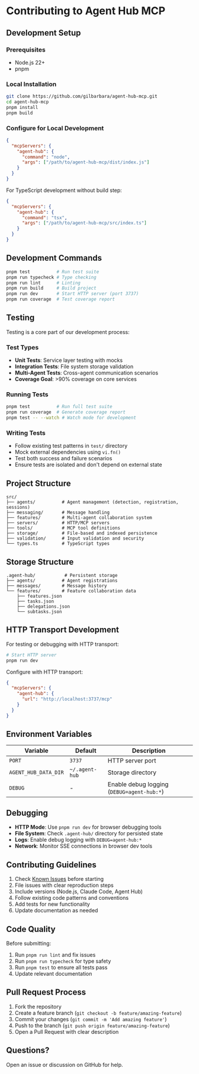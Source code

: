 # Contributing to Agent Hub MCP

## Development Setup

### Prerequisites
- Node.js 22+
- pnpm

### Local Installation
```bash
git clone https://github.com/gilbarbara/agent-hub-mcp.git
cd agent-hub-mcp
pnpm install
pnpm build
```

### Configure for Local Development
```json
{
  "mcpServers": {
    "agent-hub": {
      "command": "node",
      "args": ["/path/to/agent-hub-mcp/dist/index.js"]
    }
  }
}
```

For TypeScript development without build step:
```json
{
  "mcpServers": {
    "agent-hub": {
      "command": "tsx",
      "args": ["/path/to/agent-hub-mcp/src/index.ts"]
    }
  }
}
```

## Development Commands

```bash
pnpm test          # Run test suite
pnpm run typecheck # Type checking
pnpm run lint      # Linting
pnpm run build     # Build project
pnpm run dev       # Start HTTP server (port 3737)
pnpm run coverage  # Test coverage report
```

## Testing

Testing is a core part of our development process:

### Test Types
- **Unit Tests**: Service layer testing with mocks
- **Integration Tests**: File system storage validation
- **Multi-Agent Tests**: Cross-agent communication scenarios
- **Coverage Goal**: >90% coverage on core services

### Running Tests
```bash
pnpm test          # Run full test suite
pnpm run coverage  # Generate coverage report
pnpm test -- --watch # Watch mode for development
```

### Writing Tests
- Follow existing test patterns in `test/` directory
- Mock external dependencies using `vi.fn()`
- Test both success and failure scenarios
- Ensure tests are isolated and don't depend on external state

## Project Structure

```
src/
├── agents/          # Agent management (detection, registration, sessions)
├── messaging/       # Message handling
├── features/        # Multi-agent collaboration system
├── servers/         # HTTP/MCP servers
├── tools/           # MCP tool definitions
├── storage/         # File-based and indexed persistence
├── validation/      # Input validation and security
└── types.ts         # TypeScript types
```

## Storage Structure

```
.agent-hub/           # Persistent storage
├── agents/          # Agent registrations
├── messages/        # Message history
└── features/        # Feature collaboration data
    ├── features.json
    ├── tasks.json
    ├── delegations.json
    └── subtasks.json
```


## HTTP Transport Development

For testing or debugging with HTTP transport:

```bash
# Start HTTP server
pnpm run dev
```

Configure with HTTP transport:
```json
{
  "mcpServers": {
    "agent-hub": {
      "url": "http://localhost:3737/mcp"
    }
  }
}
```

## Environment Variables

| Variable | Default | Description |
|----------|---------|-------------|
| `PORT` | `3737` | HTTP server port |
| `AGENT_HUB_DATA_DIR` | `~/.agent-hub` | Storage directory |
| `DEBUG` | - | Enable debug logging (`DEBUG=agent-hub:*`) |

## Debugging

- **HTTP Mode**: Use `pnpm run dev` for browser debugging tools
- **File System**: Check `.agent-hub/` directory for persisted state
- **Logs**: Enable debug logging with `DEBUG=agent-hub:*`
- **Network**: Monitor SSE connections in browser dev tools

## Contributing Guidelines

1. Check [Known Issues](./KNOWN-ISSUES.md) before starting
2. File issues with clear reproduction steps
3. Include versions (Node.js, Claude Code, Agent Hub)
4. Follow existing code patterns and conventions
5. Add tests for new functionality
6. Update documentation as needed

## Code Quality

Before submitting:
1. Run `pnpm run lint` and fix issues
2. Run `pnpm run typecheck` for type safety
3. Run `pnpm test` to ensure all tests pass
4. Update relevant documentation

## Pull Request Process

1. Fork the repository
2. Create a feature branch (`git checkout -b feature/amazing-feature`)
3. Commit your changes (`git commit -m 'Add amazing feature'`)
4. Push to the branch (`git push origin feature/amazing-feature`)
5. Open a Pull Request with clear description

## Questions?

Open an issue or discussion on GitHub for help.